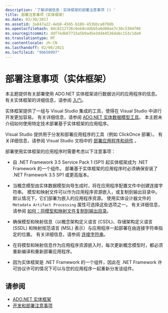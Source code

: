 ```yaml
---
description: '了解详细信息：实体框架的部署注意事项 () '
title: 部署注意事项（实体框架）
ms.date: 03/30/2017
ms.assetid: 3a847a22-4eb8-4565-b18b-453bbca070db
ms.openlocfilehash: 8dc8212736c6eb8cddbb5a6d88ae7c30c5304f06
ms.sourcegitcommit: ddf7edb67715a5b9a45e3dd44536dabc153c1de0
ms.translationtype: MT
ms.contentlocale: zh-CN
ms.lasthandoff: 02/06/2021
ms.locfileid: "99650997"
---
```

# <a name="deployment-considerations-entity-framework"></a>部署注意事项（实体框架）

本主题提供有关部署使用 ADO.NET 实体框架进行数据访问的应用程序的信息。 有关实体框架的详细信息，请参阅 [入门](getting-started.md)。  
  
 实体框架提供了一组与 Visual Studio 集成的工具，使得在 Visual Studio 中进行开发更加容易。 有关详细信息，请参阅 [ADO.NET 实体数据模型工具](/previous-versions/dotnet/netframework-4.0/bb399249(v=vs.100))。 本主题未介绍如何使用特定技术部署基于实体框架的应用程序。  
  
 Visual Studio 提供用于分发和部署应用程序的工具（例如 ClickOnce 部署）。 有关详细信息，请参阅 Visual Studio 文档中的 [部署应用程序和组件](/visualstudio/deployment/deploying-applications-services-and-components) 。  
  
 部署使用实体框架的应用程序时需要考虑以下注意事项：  
  
- 自 .NET Framework 3.5 Service Pack 1 (SP1) 起实体框架成为 .NET Framework 的一个组件。 部署基于实体框架的应用程序时必须确保安装了 .NET Framework 3.5 SP1 或更高版本。  
  
- 当概念模型由实体数据模型向导生成时，将在应用程序配置文件中创建连接字符串。 模型和映射文件可以作为应用程序资源嵌入，或复制到输出目录中。 默认情况下，它们部署为嵌入的应用程序资源。 使用实体设计器文件的 `Metadata Artifact Processing` 属性可选择这些选项之一。 有关详细信息，请参阅 [如何：将模型和映射文件复制到输出目录](/previous-versions/dotnet/netframework-4.0/cc716709(v=vs.100))。  
  
- 确保模型和映射信息（以概念架构定义语言 (CSDL)、存储架构定义语言 (SSDL) 和映射规范语言 (MSL) 表示）与应用程序一起部署在由连接字符串指定的位置。 有关详细信息，请参阅 [连接字符串](connection-strings.md)。  
  
- 在将模型和映射信息作为应用程序资源嵌入时，每次更新概念模型时，都必须重新编译和重新部署应用程序。  
  
- 因为实体框架是 .NET Framework 的一个组件，因此在 .NET Framework 许可协议许可的情况下可以与您的应用程序一起重新分发该组件。  
  
## <a name="see-also"></a>请参阅

- [ADO.NET 实体框架](index.md)
- [开发和部署注意事项](development-and-deployment-considerations.md)
